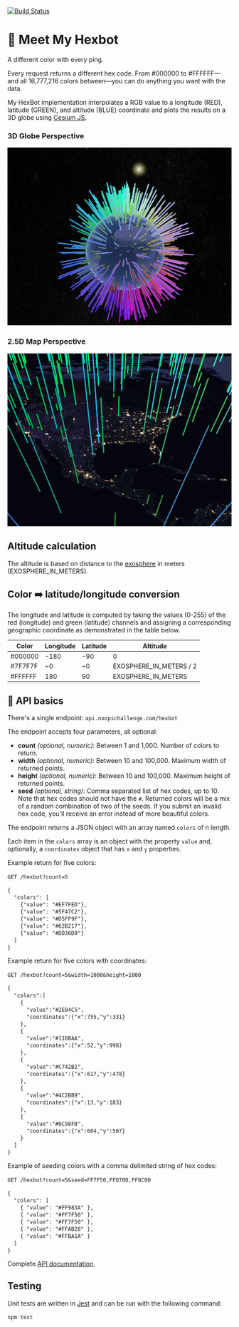 [![Build Status](https://travis-ci.com/LonnyGomes/hexbot.svg?branch=master)](https://travis-ci.com/LonnyGomes/hexbot)

# 👋 Meet My Hexbot

A different color with every ping.

Every request returns a different hex code. From #000000 to #FFFFFF—and all 16,777,216 colors between—you can do anything you want with the data.

My HexBot implementation interpolates a RGB value to a longitude (RED), latitude (GREEN), and altitude (BLUE) coordinate and plots the results on a 3D globe using [Cesium JS](https://cesiumjs.org/index.html).

### 3D Globe Perspective

![My Hexbot screenshot 2](images/cesium_hexbot_screenshot2.png)

### 2.5D Map Perspective

![My Hexbot screenshot 1](images/cesium_hexbot_screenshot1.png)

## Altitude calculation

The altitude is based on distance to the [exosphere](https://en.wikipedia.org/wiki/Atmosphere_of_Earth) in meters (EXOSPHERE_IN_METERS).

## Color ➡️ latitude/longitude conversion

The longitude and latitude is computed by taking the values (0-255) of the red (longitude) and green (latitude) channels and assigning a corresponding geographic coordinate as demonstrated in the table below.

| Color   | Longitude | Latitude | Altitude                |
| ------- | --------- | -------- | ----------------------- |
| #000000 | -180      | -90      | 0                       |
| #7F7F7F | ~0        | ~0       | EXOSPHERE_IN_METERS / 2 |
| #FFFFFF | 180       | 90       | EXOSPHERE_IN_METERS     |

## 🤖 API basics

There's a single endpoint: `api.noopschallenge.com/hexbot`

The endpoint accepts four parameters, all optional:

-   **count** _(optional, numeric)_: Between 1 and 1,000. Number of colors to return.
-   **width** _(optional, numeric)_: Between 10 and 100,000. Maximum width of returned points.
-   **height** _(optional, numeric)_: Between 10 and 100,000. Maximum height of returned points.
-   **seed** _(optional, string)_: Comma separated list of hex codes, up to 10. Note that hex codes should not have the `#`. Returned colors will be a mix of a random combination of two of the seeds. If you submit an invalid hex code, you'll receive an error instead of more beautiful colors.

The endpoint returns a JSON object with an array named `colors` of _n_ length.

Each item in the `colors` array is an object with the property `value` and, optionally, a `coordinates` object that has `x` and `y` properties.

Example return for five colors:

`GET /hexbot?count=5`

```
{
  "colors": [
    {"value": "#EF7FED"},
    {"value": "#5F47C2"},
    {"value": "#D5FF9F"},
    {"value": "#62B217"},
    {"value": "#DD36D9"}
  ]
}
```

Example return for five colors with coordinates:

`GET /hexbot?count=5&width=1000&height=1000`

```
{
  "colors":[
    {
      "value":"#2E84C5",
      "coordinates":{"x":755,"y":331}
    },
    {
      "value":"#116BAA",
      "coordinates":{"x":52,"y":998}
    },
    {
      "value":"#C742B2",
      "coordinates":{"x":617,"y":478}
    },
    {
      "value":"#4C2BB9",
      "coordinates":{"x":13,"y":183}
    },
    {
      "value":"#0C98FB",
      "coordinates":{"x":604,"y":507}
    }
  ]
}
```

Example of seeding colors with a comma delimited string of hex codes:

`GET /hexbot?count=5&seed=FF7F50,FFD700,FF8C00`

```
{
  "colors": [
    { "value": "#FF983A" },
    { "value": "#FF7F50" },
    { "value": "#FF7F50" },
    { "value": "#FFAB28" },
    { "value": "#FFBA1A" }
  ]
}
```

Complete [API documentation](./API.md).

## Testing

Unit tests are written in [Jest](https://jestjs.io/en/) and can be run with the following command:

```bash
npm test
```
